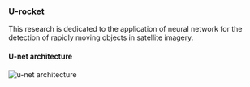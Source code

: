 ### U-rocket

This research is dedicated to the application of neural network for the detection of rapidly moving objects in satellite imagery.
#### U-net architecture
![u-net architecture](http://robocraft.ru/files/neuronet/u-net/u-net-architecture.png)


